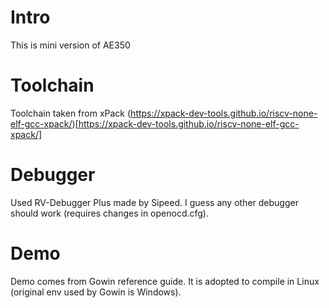 # Intro
This is mini version of AE350
# Toolchain
Toolchain taken from xPack (https://xpack-dev-tools.github.io/riscv-none-elf-gcc-xpack/)[https://xpack-dev-tools.github.io/riscv-none-elf-gcc-xpack/]
# Debugger
Used RV-Debugger Plus made by Sipeed.
I guess any other debugger should work (requires changes in openocd.cfg).
# Demo
Demo comes from Gowin reference guide. It is adopted to compile in Linux (original env used by Gowin is Windows).
